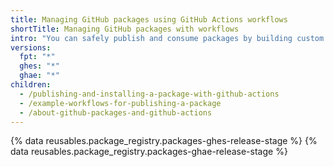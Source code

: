 ```yaml
---
title: Managing GitHub packages using GitHub Actions workflows
shortTitle: Managing GitHub packages with workflows
intro: "You can safely publish and consume packages by building custom workflows that can also build, test, and deploy your code."
versions:
  fpt: "*"
  ghes: "*"
  ghae: "*"
children:
  - /publishing-and-installing-a-package-with-github-actions
  - /example-workflows-for-publishing-a-package
  - /about-github-packages-and-github-actions
---
```


{% data reusables.package_registry.packages-ghes-release-stage %}
{% data reusables.package_registry.packages-ghae-release-stage %}
